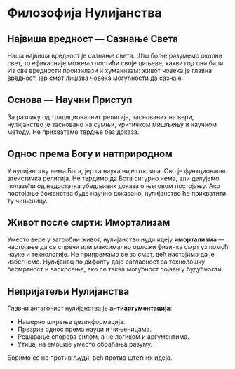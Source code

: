 
# Филозофија Нулијанства

## Највиша вредност — Сазнање Света

Наша највиша вредност је сазнање света. Што боље разумемо околни свет, то ефикасније можемо постићи своје циљеве, какви год они били. Из ове вредности произилази и хуманизам: живот човека је главна вредност, јер смрт лишава човека могућности да сазнаје.

## Основа — Научни Приступ

За разлику од традиционалних религија, заснованих на вери, нулијанство је засновано на сумњи, критичком мишљењу и научном методу. Не прихватамо тврдње без доказа.

## Однос према Богу и натприродном

У нулијанству нема Бога, јер га наука није открила. Ово је функционално атеистичка религија. Не тврдимо да Бога сигурно нема, али делујемо полазећи од недостатка убедљивих доказа о његовом постојању. Ако постојање божанства буде научно доказано, нулијанство ће прихватити ту чињеницу.

## Живот после смрти: Имортализам

Уместо вере у загробни живот, нулијанство нуди идеју **имортализма** — настојање да се спречи или максимално одложи физичка смрт уз помоћ науке и технологије. Не припремамо се за смрт, већ настојимо да је избегнемо. Нулијанац по дифолту даје сагласност за технолошку бесмртност и васкрсење, ако се таква могућност појави у будућности.

## Непријатељи Нулијанства

Главни антагонист нулијанства је **антиаргументација**:

- Намерно ширење дезинформација.
- Презрив однос према науци и чињеницама.
- Решавање спорова силом, а не логиком и аргументима.
- Утицај на емоције уместо обраћања разуму.

Боримо се не против људи, већ против штетних идеја.
